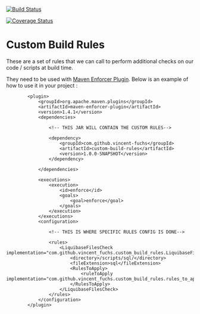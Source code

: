 [![Build Status](https://travis-ci.org/vincent-fuchs/custom-build-rules.svg?branch=master)](https://travis-ci.org/vincent-fuchs/custom-build-rules) 

[![Coverage Status](https://coveralls.io/repos/github/vincent-fuchs/custom-build-rules/badge.svg?branch=master)](https://coveralls.io/github/vincent-fuchs/custom-build-rules?branch=master)


# Custom Build Rules
These are a set of rules that we can call to perform additional checks on our code / scripts at build time. 

They need to be used with [Maven Enforcer Plugin](https://maven.apache.org/enforcer/maven-enforcer-plugin/). Below is an example of how to use it in your project :

	        <plugin>
				<groupId>org.apache.maven.plugins</groupId>
				<artifactId>maven-enforcer-plugin</artifactId>
				<version>1.4.1</version>
				<dependencies>
					
					<!-- THIS JAR WILL CONTAIN THE CUSTOM RULES--> 
					
					<dependency>
						<groupId>com.github.vincent-fuchs</groupId>
						<artifactId>custom-build-rules</artifactId>
						<version>1.0.0-SNAPSHOT</version>
					</dependency>
					
				</dependencies>

				<executions>
					<execution>
						<id>enforce</id>
						<goals>
							<goal>enforce</goal>
						</goals>
					</execution>
				</executions>
				<configuration>
				
				    <!-- THIS IS WHERE SPECIFIC RULES CONFIG IS DONE--> 			
				
					<rules>
						<LiquibaseFilesCheck implementation="com.github.vincent_fuchs.custom_build_rules.LiquibaseFilesCheck">
							<directory>/scripts/sql/</directory>
                            <fileExtension>sql</fileExtension>
							<RulesToApply>
								<ruleToApply implementation="com.github.vincent_fuchs.custom_build_rules.rules_to_apply.SomeBasicRulesToApply"/>
							</RulesToApply>
						</LiquibaseFilesCheck>
					</rules>
				</configuration>
			</plugin>
